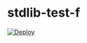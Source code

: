 # stdlib-test-f

[![Deploy](https://steve.lib.id/codexyz@dev/static/deploy_to_stdlib.svg/)](http://code.notoriaga.com/keith/codexyz/)
